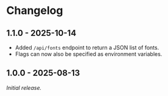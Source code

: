 # Changelog

## 1.1.0 - 2025-10-14

- Added `/api/fonts` endpoint to return a JSON list of fonts.
- Flags can now also be specified as environment variables.

## 1.0.0 - 2025-08-13

_Initial release._